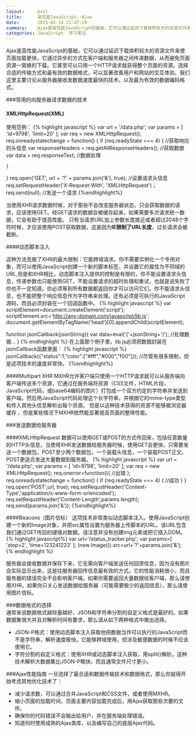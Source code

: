 ```yaml
---
layout:     post
title:      高性能JavaScript--Ajax
date:       2015-02-14 21:47:29
summary:    Ajax是高性能JavaScript的基础，它可以通过延迟下载体积较大的资源文件来使页面加载更快，它通过异步的方式在客户端和服务器之间传递数据，从而避免页面资源一窝蜂的下载。它甚至可以只用一个HTTP请求就获得整个页面的资源。选择合适的传输方式和最有效的数据格式，可以显著改善用户和网站的交互体验。
categories: JavaScript  学习笔记
---
```


Ajax是高性能JavaScript的基础，它可以通过延迟下载体积较大的资源文件来使页面加载更快，它通过异步的方式在客户端和服务器之间传递数据，从而避免页面资源一窝蜂的下载。它甚至可以只用一个HTTP请求就获得整个页面的资源。选择合适的传输方式和最有效的数据格式，可以显著改善用户和网站的交互体验。我们这里主要讨论从服务器接收发数据速度最快的技术，以及最为有效的数据编码格式。  

###常用的向服务器请求数据的技术  

#### XMLHttpRequest(XML)
使用范例：
{% highlight javascript %}
var url = '/data.php';
var params = [
    'id=9798',
    'limit=20'
];
var req = new XMLHttpRequest();
req.onreadystatechange = function() {
    if (req.readyState === 4) {
        //获取响应的头信息
        var responseHeaders = req.getAllResponseHeaders();
        //获取数据
        var data = req.responseText;
        //数据处理

    }
}
req.open('GET', url + '?' + params.join('&'), true);
//设置请求头信息
req.setRequestHeader('X-Request-With', 'XMLHttpRequest')；
req.send(null); //发送一个请求
{%endhighlight%}

当使用XHR请求数据时候，对于那些不会改变服务器状态，只会获取数据的请求，应该使用GET。经GET请求的数据会被缓存起来，如果需要多次请求统一数据，它会有助于提高性能。
只有当请求URL加上参数长度接近或者超过2048个字符时候，才应该使用POST获取数据，这是因为**IE限制了URL长度**，过长请求会被截断。

####动态脚本注入

这种方法克服了XHR的最大限制：它能跨域请求。你不需要实例化一个专用对象，而可以使用JavaScript创建一个新的脚本标签，并设置它的属性为不同域的URL,但是和XHR相比，动态脚本注入提供的控制是有限的，你不能设置请求头信息，传递参数也只能使用GET，不能设置请求的超时处理和重试，也就是说失败了你也不一定知道。你必须等到所有数据都返回你才可以访问它们。你不能请求头信息，也不能把整个响应信息作为字符串来处理。还有必须是可执行的JavaScript源码，而且必须封装在一个回调函数中。
{% highlight javascript %}
var scriptElement=document.createElement('script');
scriptElement.src='http://any-domain.com/javascript/lib.js';
document.getElementByTagName('head')[0].appendChild(scriptElement);

function jsonCallback(jsonString){
    var data=eval('('+jsonString+')');
    //处理数据...
    }
{% endhighlight %}
在上面那个例子里，lib.js必须把数据封装在jsonCallback函数里面：
{% highlight javascript %}
jsonCallback({"status":1,"color":["#fff","#000","f00"]});
//尽管有很多限制，但是这项技术的速度非常快。
{%endhighlight%}

####Multipart XHR
MXHR允许客户端只使用一个HTTP请求就可以从服务端向客户端传送多个资源，它通过在服务端将资源（CSS文件，HTML片段，JavaScript代码，或base64编码的图片）打包成一个双方约定的字符串并发送到客户端，然后用JavaScript代码处理这个长字符串，并根据它的mime-type类型和传入其他头信息解析出每个资源。
但是以这种技术获得的资源不能够被浏览器缓存 ，但是某些情况下MXHR依然能显著提高页面的整体性能。

###发送数据给服务器

####XMLHttpRequest
数据可以使用GET或POST的方式传回来，包括任意数量的HTTP头信息，当使用XHR发送数据给服务器时候，使用GET会更快，只需要发送一个数据包，POST至少两个数据包，一个装载头信息，一个装载POST正文。POST更适合发送大量数据到服务器。
{% highlight javascript %}
var url = '/data.php';
var params = [
    'id=9798',
    'limit=20'
];
var req = new XMLHttpRequest();
req.onerror=function(){
    //出错
    };
req.onreadystatechange = function() {
    if (req.readyState === 4) {
        //成功
    }
}
req.open('POST',url, true);
req.setRequstHeader('Content-Type','application/x-www-form-urlencoded');
req.setRequstHeader('Content-Length',params.length);
req.send(params.join('&'));
{%endhighlight%}

####Beacons（图片信标）
这项技术非常类似动态脚本注入。使用JavaScript创建一个新的Image对象，并把src属性设置为服务器上传脚本的URL。该URL包含我们通过GET传回的键值对数据。请注意并没有创建img元素或把它插入DOM。
{% highlight javascript%}
var url='/status_tracker.php';
var params=[
'step=2',
'time=123241223'
];
(new Image()).src=url+'?'+params.join('&');
{% endhighlight %}

服务器会接收数据并保存下来，它无需向客户端发送任何回馈信息，因为没有图片会实际显示出来，这是往服务器回传信息最有效的方式。它的性能消耗很小，而且服务器的错误完全不会影响客户端。如果你需要返回大量数据给客户端，那么请使用XHR，如果你只关心发送数据给服务器（可能需要极少的返回信息），那么请使用图片信标。

###数据格式的选择       
通常来说数据格式越轻量越好，JSON和字符串分割的自定义格式是最好的。如果数据集很大并且对解析时间有要求，那么请从如下两种格式中做出选择。   

 - JSON-P格式：使用动态脚本注入获取他把数据当作可以执行的JavaScript而不是字符串，解析速度极快。它能够跨域使用，但涉及敏感数据的时候不应该使用它。
 - 字符分割的自定义格式：使用XHR或动态脚本注入获取，用split()解析。这种技术解析大数据集比JSON-P略快，而且通常文件尺寸更小。

###Ajax性能指南
一旦选择了最合适和数据传输技术和数据格式，那么你就得开始考虑其他优化技术了：

 - 减少请求数，可以通过合并JavaScript和CSS文件，或者使用MXHR。
 - 缩小页面的加载时间，页面主要内容加载完成后，用Ajax获取那些次要的文件。
 - 确保你的代码错误不会输出给用户，并在服务端处理错误。
 - 知道何时使用成熟的Ajax类库，以及编写自己的底层Ajax代码。
